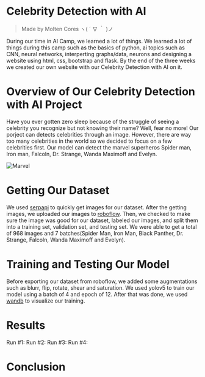 # Celebrity Detection with AI

> Made by Molten Cores ヽ( ´ ∇ ｀ )ノ


During our time in AI Camp, we learned a lot of things. We learned a lot of things during this camp such as the basics of python, ai topics such as CNN, neural networks, interperting graphs/data, neurons and designing a website using html, css, bootstrap and flask. By the end of the three weeks we created our own website with our Celebrity Detection with AI on it. 

# Overview of Our Celebrity Detection with AI Project
Have you ever gotten zero sleep because of the struggle of seeing a celebrity you recognize but not knowing their name? Well, fear no more! Our porject can detects celebrities through an image. However, there are way too many celebrities in the world so we decided to focus on a few celebrities first. Our model can detect the marvel superheros Spider man, Iron man, Falcoln, Dr. Strange, Wanda Maximoff and Evelyn. 

![Marvel](https://cdn.discordapp.com/attachments/756729454134296647/989544727756046397/B09B255F-034A-45C9-805F-BFDC8C603A4A_1_201_a.jpeg)


# Getting Our Dataset

We used [serpapi](https://serpapi.com) to quickly get images for our dataset. After the getting images, we uploaded our images to [roboflow](https://roboflow.com). Then, we checked to make sure the image was good for our dataset, labeled our images, and split them into a training set, validation set, and testing set. We were able to get a total of 968 images and 7 batches(Spider Man, Iron Man, Black Panther, Dr. Strange, Falcoln, Wanda Maximoff and Evelyn). 

# Training and Testing Our Model
Before exporting our dataset from roboflow, we added some augmentations such as blurr, flip, rotate, shear and saturation. We used yolov5 to train our model using a batch of 4 and epoch of 12. After that was done, we used [wandb](https://wandb.ai/site) to visualize our training. 

# Results
Run #1: 
Run #2:
Run #3:
Run #4: 

# Conclusion

